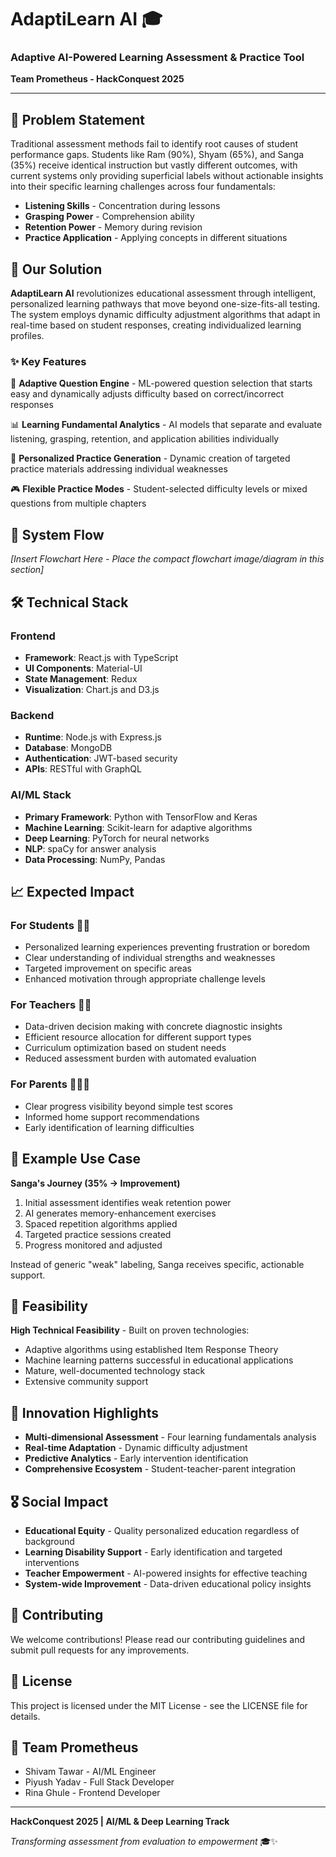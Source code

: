 # AdaptiLearn AI 🎓
### Adaptive AI-Powered Learning Assessment & Practice Tool

**Team Prometheus - HackConquest 2025**

---

## 🎯 Problem Statement

Traditional assessment methods fail to identify root causes of student performance gaps. Students like Ram (90%), Shyam (65%), and Sanga (35%) receive identical instruction but vastly different outcomes, with current systems only providing superficial labels without actionable insights into their specific learning challenges across four fundamentals:

- **Listening Skills** - Concentration during lessons
- **Grasping Power** - Comprehension ability  
- **Retention Power** - Memory during revision
- **Practice Application** - Applying concepts in different situations

## 🚀 Our Solution

**AdaptiLearn AI** revolutionizes educational assessment through intelligent, personalized learning pathways that move beyond one-size-fits-all testing. The system employs dynamic difficulty adjustment algorithms that adapt in real-time based on student responses, creating individualized learning profiles.

### ✨ Key Features

🧠 **Adaptive Question Engine** - ML-powered question selection that starts easy and dynamically adjusts difficulty based on correct/incorrect responses

📊 **Learning Fundamental Analytics** - AI models that separate and evaluate listening, grasping, retention, and application abilities individually

🎯 **Personalized Practice Generation** - Dynamic creation of targeted practice materials addressing individual weaknesses

🎮 **Flexible Practice Modes** - Student-selected difficulty levels or mixed questions from multiple chapters

## 🔄 System Flow

*[Insert Flowchart Here - Place the compact flowchart image/diagram in this section]*

## 🛠️ Technical Stack

### Frontend
- **Framework**: React.js with TypeScript
- **UI Components**: Material-UI
- **State Management**: Redux
- **Visualization**: Chart.js and D3.js

### Backend
- **Runtime**: Node.js with Express.js
- **Database**: MongoDB
- **Authentication**: JWT-based security
- **APIs**: RESTful with GraphQL

### AI/ML Stack
- **Primary Framework**: Python with TensorFlow and Keras
- **Machine Learning**: Scikit-learn for adaptive algorithms
- **Deep Learning**: PyTorch for neural networks
- **NLP**: spaCy for answer analysis
- **Data Processing**: NumPy, Pandas

## 📈 Expected Impact

### For Students 👨‍🎓
- Personalized learning experiences preventing frustration or boredom
- Clear understanding of individual strengths and weaknesses
- Targeted improvement on specific areas
- Enhanced motivation through appropriate challenge levels

### For Teachers 👩‍🏫
- Data-driven decision making with concrete diagnostic insights
- Efficient resource allocation for different support types
- Curriculum optimization based on student needs
- Reduced assessment burden with automated evaluation

### For Parents 👨‍👩‍👧
- Clear progress visibility beyond simple test scores
- Informed home support recommendations
- Early identification of learning difficulties

## 🎯 Example Use Case

**Sanga's Journey (35% → Improvement)**
1. Initial assessment identifies weak retention power
2. AI generates memory-enhancement exercises
3. Spaced repetition algorithms applied
4. Targeted practice sessions created
5. Progress monitored and adjusted

Instead of generic "weak" labeling, Sanga receives specific, actionable support.

## 🔧 Feasibility

**High Technical Feasibility** - Built on proven technologies:
- Adaptive algorithms using established Item Response Theory
- Machine learning patterns successful in educational applications  
- Mature, well-documented technology stack
- Extensive community support

## 🌟 Innovation Highlights

- **Multi-dimensional Assessment** - Four learning fundamentals analysis
- **Real-time Adaptation** - Dynamic difficulty adjustment
- **Predictive Analytics** - Early intervention identification
- **Comprehensive Ecosystem** - Student-teacher-parent integration

## 🎖️ Social Impact

- **Educational Equity** - Quality personalized education regardless of background
- **Learning Disability Support** - Early identification and targeted interventions
- **Teacher Empowerment** - AI-powered insights for effective teaching
- **System-wide Improvement** - Data-driven educational policy insights



## 🤝 Contributing

We welcome contributions! Please read our contributing guidelines and submit pull requests for any improvements.

## 📜 License

This project is licensed under the MIT License - see the LICENSE file for details.

## 👥 Team Prometheus

- Shivam Tawar - AI/ML Engineer  
- Piyush Yadav - Full Stack Developer
- Rina Ghule - Frontend Developer


---

**HackConquest 2025 | AI/ML & Deep Learning Track**

*Transforming assessment from evaluation to empowerment* 🎓✨
